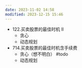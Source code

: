 ```yaml
---
date: 2023-11-02 14:58
modified: 2023-12-15 15:46
---
```

- 122.买卖股票的最佳时机 II
	- 贪心
	- 动态规划
- 714.买卖股票的最佳时机含手续费
	- 贪心（想不明白） #todo
	- 动态规划
